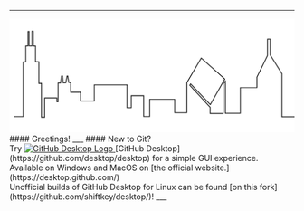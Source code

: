 ___
<img src='./ChicagoSkyLineOutline.svg'/>
#### Greetings!
___
#### New to Git?<br>
Try 
<a href='https://github.com/desktop/desktop'>
  <img src="https://avatars1.githubusercontent.com/u/13171334?s=60&v=4" alt="GitHub Desktop Logo" width="16" height="16">
</a> 
[GitHub Desktop](https://github.com/desktop/desktop) for a simple GUI experience.<br>
Available on Windows and MacOS on [the official website.](https://desktop.github.com/)<br>
Unofficial builds of GitHub Desktop for Linux can be found [on this fork](https://github.com/shiftkey/desktop/)!
___

<!--
**Daniel-McCarthy/Daniel-McCarthy** is a ✨ _special_ ✨ repository because its `README.md` (this file) appears on your GitHub profile.

Here are some ideas to get you started:

- 🔭 I’m currently working on ...
- 🌱 I’m currently learning ...
- 👯 I’m looking to collaborate on ...
- 🤔 I’m looking for help with ...
- 💬 Ask me about ...
- 📫 How to reach me: ...
- 😄 Pronouns: ...
- ⚡ Fun fact: ...
-->
